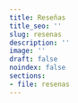 ```yaml
---
title: Reseñas
title_seo: ''
slug: resenas
description: ''
image: ''
draft: false
noindex: false
sections:
- file: resenas
---
```

